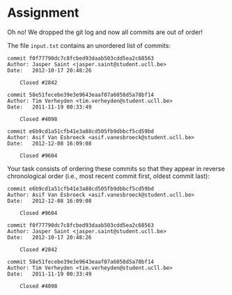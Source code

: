 # Assignment

Oh no! We dropped the git log and now all commits are out of order!

The file `input.txt` contains an unordered list of commits:

```text
commit f0f77790dc7c8fcbed93daab503cdd5ea2c68563
Author: Jasper Saint <jasper.saint@student.ucll.be>
Date:   2012-10-17 20:48:26

    Closed #2842

commit 58e51fecebe39e3e9643eaaf07a6058d5a78bf14
Author: Tim Verheyden <tim.verheyden@student.ucll.be>
Date:   2011-11-19 00:33:49

    Closed #4098

commit e6b9cd1a51cfb41e3a88cd505fb9dbbcf5cd59bd
Author: Asif Van Esbroeck <asif.vanesbroeck@student.ucll.be>
Date:   2012-12-08 16:09:08

    Closed #9604
```

Your task consists of ordering these commits so that they
appear in reverse chronological order (i.e., most recent commit first, oldest commit last):

```text
commit e6b9cd1a51cfb41e3a88cd505fb9dbbcf5cd59bd
Author: Asif Van Esbroeck <asif.vanesbroeck@student.ucll.be>
Date:   2012-12-08 16:09:08

    Closed #9604

commit f0f77790dc7c8fcbed93daab503cdd5ea2c68563
Author: Jasper Saint <jasper.saint@student.ucll.be>
Date:   2012-10-17 20:48:26

    Closed #2842

commit 58e51fecebe39e3e9643eaaf07a6058d5a78bf14
Author: Tim Verheyden <tim.verheyden@student.ucll.be>
Date:   2011-11-19 00:33:49

    Closed #4098
```
